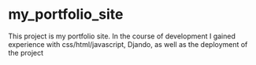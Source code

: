 # my_portfolio_site
This project is my portfolio site.
In the course of development I gained experience with css/html/javascript, Djando, as well as the deployment of the project
